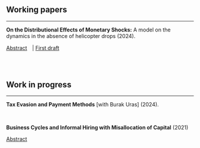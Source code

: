<!-- RESEARCH CONTENTS -->

<!-- Styling -->
<style> 
a {
    color: var(--link-color);
}

h1,h2,h3,h4,h5.h6 {
    font-style: normal; font-family: var(--title-font) ;
    color: var(--theme-color-dark);
}

details > summary {
    cursor: pointer;
    color: var(--link-color); /* Example style */
    text-decoration: underline;
    list-style:  none; } 

/* Research links behavior */
.research-links { display: inline-block; vertical-align: middle;            /* in-line      */
                  margin-right: 10px; }
 
</style>

<!-- Actual text -->

## Working papers

<hr text-align="center" class="solid" width="100%">

**On the Distributional Effects of Monetary Shocks:** A model on the dynamics in the absence of helicopter drops (2024).

<details class="research-links"> <summary> Abstract </summary> This paper aims to study the transmission of distortionary monetary policy shocks in an environment with incomplete markets by means of a heterogeneous agents general equilibrium model. It shows that the distributional effects of monetary shocks matter in the aggregate, but only in the absence of perfect risk sharing. I analytically show that there is a unique stationary equilibrium such that the distribution of monetary holdings fully reflects the productivity distribution. Then, I study the transition dynamics after an unforeseeable monetary shock that redistributes monetary holdings across agents. I begin with an economy without a credit market and, then, allow borrowing to take place. I show that only financially imperfect economies return to a stationary equilibrium that reflects differences in fundamentals between agents. These economies also display endogenous price stickiness. In financially developed economies, monetary shocks generate hysteresis in equilibrium by making the cor-
responding idiosyncratic shocks permanent. The development of well-functioning credit markets allows for nearly perfect risk sharing in consumption, but the resulting welfare improvement is limited by the irreversibility of the idiosyncratic shocks. All in all, this paper articulates a nuanced view on financial development, while still highlighting its positive net welfare effect.
 </details>

<div class="research-links"> | <a href="/files/papers/distributional.pdf"> First draft </a> </div>

</div>

</br></br>

## Work in progress

<hr text-align="center" class="solid" width="100%">

**Tax Evasion and Payment Methods** [with Burak Uras] (2024).

</br>

**Business Cycles and Informal Hiring with Misallocation of Capital** (2021)

<details> <summary> Abstract </summary> The present work presents a model that explores the effects and behavior of informality along the business cycle in an economy characterized by capital misallocation. The intensive margin of informality is modelled through a size-dependent cost function and the extensive margin is modelled by following a dualistic approach to informality. The main results indicate that the intensive margin of informality gives less productive firms a competitive advantage during recessions; the elimination of informality decreases output and, overall, leads to more volatility; and both VAT and payroll taxes lead to intersectorial misallocation, but only the payroll tax leads to misallocation within the formal sector. </details>

